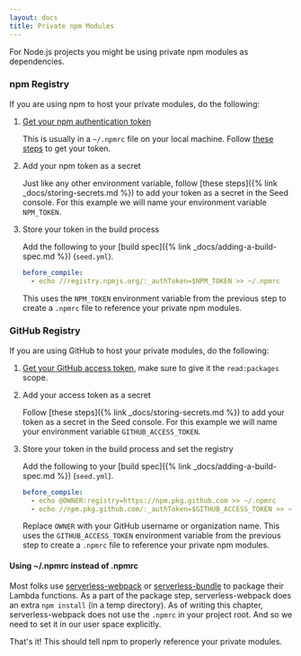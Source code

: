 ```yaml
---
layout: docs
title: Private npm Modules
---
```


For Node.js projects you might be using private npm modules as dependencies.

### npm Registry

If you are using npm to host your private modules, do the following:

1. [Get your npm authentication token](https://docs.npmjs.com/private-modules/ci-server-config#getting-an-authentication-token)

   This is usually in a `~/.npmrc` file on your local machine. Follow [these steps](https://docs.npmjs.com/private-modules/ci-server-config#getting-an-authentication-token) to get your token.

2. Add your npm token as a secret

   Just like any other environment variable, follow [these steps]({% link _docs/storing-secrets.md %}) to add your token as a secret in the Seed console. For this example we will name your environment variable `NPM_TOKEN`.

3. Store your token in the build process

   Add the following to your [build spec]({% link _docs/adding-a-build-spec.md %}) (`seed.yml`).

   ``` yml
   before_compile:
     - echo //registry.npmjs.org/:_authToken=$NPM_TOKEN >> ~/.npmrc
   ```

   This uses the `NPM_TOKEN` environment variable from the previous step to create a `.npmrc` file to reference your private npm modules.

### GitHub Registry

If you are using GitHub to host your private modules, do the following:

1. [Get your GitHub access token](https://help.github.com/en/packages/publishing-and-managing-packages/about-github-packages#about-tokens), make sure to give it the `read:packages` scope.

2. Add your access token as a secret

   Follow [these steps]({% link _docs/storing-secrets.md %}) to add your token as a secret in the Seed console. For this example we will name your environment variable `GITHUB_ACCESS_TOKEN`.

3. Store your token in the build process and set the registry

   Add the following to your [build spec]({% link _docs/adding-a-build-spec.md %}) (`seed.yml`).

   ``` yml
   before_compile:
     - echo @OWNER:registry=https://npm.pkg.github.com >> ~/.npmrc
     - echo //npm.pkg.github.com/:_authToken=$GITHUB_ACCESS_TOKEN >> ~/.npmrc
   ```

   Replace `OWNER` with your GitHub username or organization name. This uses the `GITHUB_ACCESS_TOKEN` environment variable from the previous step to create a `.npmrc` file to reference your private npm modules.

#### Using ~/.npmrc instead of .npmrc 

Most folks use [serverless-webpack](https://github.com/serverless-heaven/serverless-webpack) or [serverless-bundle](https://github.com/AnomalyInnovations/serverless-bundle) to package their Lambda functions. As a part of the package step, serverless-webpack does an extra `npm install` (in a temp directory). As of writing this chapter, serverless-webpack does not use the `.npmrc` in your project root. And so we need to set it in our user space explicitly.


That's it! This should tell npm to properly reference your private modules.
